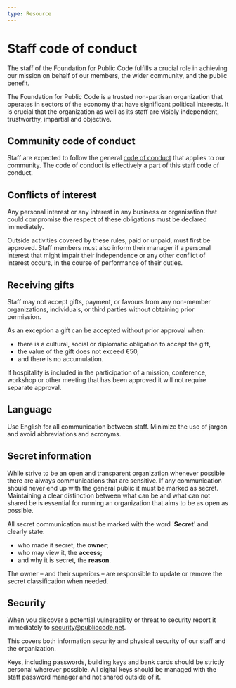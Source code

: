 ```yaml
---
type: Resource
---
```


# Staff code of conduct

The staff of the Foundation for Public Code fulfills a crucial role in achieving our mission on behalf of our members, the wider community, and the public benefit.

The Foundation for Public Code is a trusted non-partisan organization that operates in sectors of the economy that have significant political interests.
It is crucial that the organization as well as its staff are visibly independent, trustworthy, impartial and objective.

## Community code of conduct

Staff are expected to follow the general [code of conduct](../../CODE_OF_CONDUCT.md) that applies to our community.
The code of conduct is effectively a part of this staff code of conduct.

## Conflicts of interest

Any personal interest or any interest in any business or organisation that could compromise the respect of these obligations must be declared immediately.

Outside activities covered by these rules, paid or unpaid, must first be approved.
Staff members must also inform their manager if a personal interest that might impair their independence or any other conflict of interest occurs, in the course of performance of their duties.

## Receiving gifts

Staff may not accept gifts, payment, or favours from any non-member organizations, individuals, or third parties without obtaining prior permission.

As an exception a gift can be accepted without prior approval when:

* there is a cultural, social or diplomatic obligation to accept the gift,
* the value of the gift does not exceed €50,
* and there is no accumulation.

If hospitality is included in the participation of a mission, conference, workshop or other meeting that has been approved it will not require separate approval.

## Language

Use English for all communication between staff.
Minimize the use of jargon and avoid abbreviations and acronyms.

## Secret information

While strive to be an open and transparent organization whenever possible there are always communications that are sensitive.
If any communication should never end up with the general public it must be marked as secret.
Maintaining a clear distinction between what can be and what can not shared be is essential for running an organization that aims to be as open as possible.

All secret communication must be marked with the word '**Secret**' and clearly state:

* who made it secret, the **owner**;
* who may view it, the **access**;
* and why it is secret, the **reason**.

The owner – and their superiors – are responsible to update or remove the secret classification when needed.

## Security

When you discover a potential vulnerability or threat to security report it immediately to <security@publiccode.net>.

This covers both information security and physical security of our staff and the organization.

Keys, including passwords, building keys and bank cards should be strictly personal wherever possible.
All digital keys should be managed with the staff password manager and not shared outside of it.
